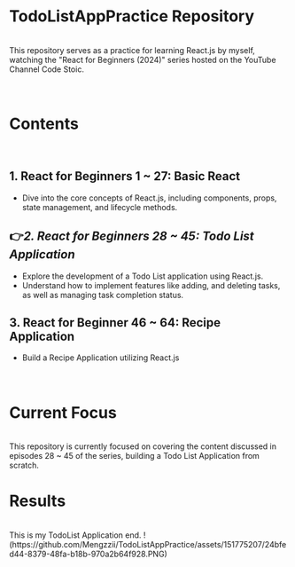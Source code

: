# TodoListAppPractice Repository
<br>
This repository serves as a practice for learning React.js by myself, watching the "React for Beginners (2024)" series hosted on the YouTube Channel Code Stoic.
<br><br><br>

  
# Contents
<br>

## 1. React for Beginners 1 ~ 27: Basic React
- Dive into the core concepts of React.js, including components, props, state management, and lifecycle methods.<br>
  
## 👉*2. React for Beginners 28 ~ 45: Todo List Application*
- Explore the development of a Todo List application using React.js.
- Understand how to implement features like adding, and deleting tasks, as well as managing task completion status.<br>

## 3. React for Beginner 46 ~ 64: Recipe Application
- Build a Recipe Application utilizing React.js
<br><br><br>
  

# Current Focus
<br>
This repository is currently focused on covering the content discussed in episodes 28 ~ 45 of the series, building a Todo List Application from scratch.


# Results
<br>
This is my TodoList Application end.
!(https://github.com/Mengzzii/TodoListAppPractice/assets/151775207/24bfed44-8379-48fa-b18b-970a2b64f928.PNG)

